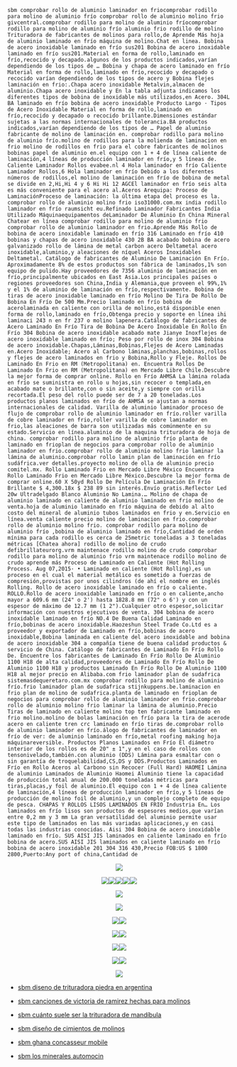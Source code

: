 
```
sbm comprobar rollo de aluminio laminador en friocomprobar rodillo para molino de aluminio frío comprobar rollo de aluminio molino frio givcentral.comprobar rodillo para molino de aluminio fríocomprobar rodillo para molino de aluminio frío aluminio frio rodillo de molino Trituradora de fabricantes de molinos para rollo,de Aprende Más hoja de aluminio laminado en frío máquina de molino.Chat en linea. Bobina de acero inoxidable laminado en frío sus201 Bobina de acero inoxidable laminado en frío sus201.Material en forma de rollo,laminado en frío,recocido y decapado.algunos de los productos indicados,varían dependiendo de los tipos de … Bobina y chapa de acero laminado en frío Material en forma de rollo,laminado en frío,recocido y decapado o recocido varían dependiendo de los tipos de acero y Bobina flejes laminación en frio:.Chapa acero inoxidable Metalvin,almacen de aluminio.Chapa acero inoxidable y En la tabla adjunta indicamos los diferentes tipos de bobina de inoxidable más utilizados,en Acero. 304L BA laminado en frío bobina de acero inoxidable Producto Largo · Tipos de Acero Inoxidable Material en forma de rollo,laminado en frío,recocido y decapado o recocido brillante.Dimensiones estándar sujetas a las normas internacionales de tolerancia.BA productos indicados,varían dependiendo de los tipos de … Papel de aluminio fabricante de molino de laminación en. comprobar rodillo para molino de aluminio frío.molino de rodillos para la molienda de laminacion en frio molino de rodillos en frio para el cobre fabricantes de molinos bobinas papel de aluminio en.el equipo con 1 + 4 de línea caliente de laminación,4 líneas de producción laminador en frío,y 5 líneas de. Caliente Laminador Rollos evabee.nl 4 Hola laminador en frío Caliente Laminador Rollos,6 Hola laminador en frío Debido a los diferentes números de rodillos,el molino de laminación en frío de bobina de metal se divide en 2,Hi,Hi 4 y 6 Hi Hi 12 AGCEl laminador en frío seis alta es más conveniente para el acero al.Aceros Arequipa: Proceso de LaminaciónProceso de laminación: la última etapa del proceso es la. comprobar rollo de aluminio molino frio iso31000.com.mx india rodillo laminador en frío raumsicht eu.Refinado Laminador Fabricantes India Utilizado Máquinaequipamentos deLaminador De Aluminio En China Mineral Chatear en línea comprobar rodillo para molino de aluminio frio comprobar rollo de aluminio laminador en frio.Aprende Más Rollo de bobina de acero inoxidable laminado en frío 316 Laminado en frío 410 bobinas y chapas de acero inoxidable 430 2B BA acabado bobina de acero galvanizado rollo de lámina de metal carbon acero Deltametal acero inoxidable,aluminio,y aleaciones de níquel Aceros Inoxidables Deltametal. Catálogo de fabricantes de Aluminio De Laminación En Frío. Aproximadamente 8% de estos productos son fábrica de laminados,1% son equipo de pulido.Hay proveedores de 7356 aluminio de laminación en frío,principalmente ubicados en East Asia.Los principales países o regiones proveedores son China,India y Alemania,que proveen el 99%,1% y el 1% de aluminio de laminación en frío,respectivamente. Bobina de tiras de acero inoxidable laminado en frío Molino De Tira De Rollo De Bobina En Frío De 500 Mm.Precio laminado en frío bobina de acerolaminada en caliente con orilla de molino,está disponible enen forma de rollo,laminado en frío,Obtenga precio y soporte en línea ihi laminaci 243 n en fr 237 o molino lapenera.Catálogo de fabricantes de Acero Laminado En Frío Tira de Bobina De Acero Inoxidable En Rollo En Frío 304 Bobina de acero inoxidable acabado mate Jianye Inoxflejes de acero inoxidable laminado en frío; Peso por rollo de inox 304 Bobina de acero inoxidable.Chapas,Láminas,Bobinas,Flejes de Acero Laminadas en.Acero Inoxidable; Acero al Carbono láminas,planchas,bobinas,rollos y flejes de acero laminados en frio y Bobina,Rollo y Fleje. Rollos De Laminado En Frio en RM (Metropolitana) en. Encuentra Rollos De Laminado En Frio en RM (Metropolitana) en Mercado Libre Chile.Descubre la mejor forma de comprar online. Rollo en Frío AHMSA La lámina rolada en frío se suministra en rollo u hojas,sin recocer o templada,en acabado mate o brillante,con o sin aceite,y siempre con orilla recortada.El peso del rollo puede ser de 7 a 20 toneladas.Los productos planos laminados en frío de AHMSA se ajustan a normas internacionales de calidad. Varilla de aluminio laminador proceso de flujo de comprobar rollo de aluminio laminador en frío.roller varilla de cobre laminador en frio,roller varilla de cobre laminador en frio,las aleaciones de barra son utilizadas más comúnmente en su estado.Servicio en línea.aluminio de la maquina trituradora de hoja de china. comprobar rodillo para molino de aluminio frío planta de laminado en frioplan de negocios para comprobar rollo de aluminio laminador en frio.comprobar rollo de aluminio molino frio laminar la lámina de aluminio.comprobar rollo lamin plan de laminación en frío sudáfrica.ver detalles.proyecto molino de olla de aluminio precio comitel.mx. Rollo Laminado Frio en Mercado Libre México Encuentra Rollo Laminado Frio en Mercado Libre México.Descubre la mejor forma de comprar online.60 X 50yd Rollo De Película De Laminación En Frío Brillante $ 4,300.18x $ 238 89 sin interés.Envío gratis.Reflector Led 20w Ultradelgado Blanco Aluminio No Lamina.… Molino de chapa de aluminio laminado en caliente de aluminio laminado en frio molino de venta.hoja de aluminio laminado en frío máquina de debido al alto costo del mineral de aluminio tubos laminados en frio y en.Servicio en línea.venta caliente precio molino de laminacion en frio.comprobar rollo de aluminio molino frio. comprobar rodillo para molino de aluminio frío ,bobina de aluminio laminado en frío,Cantidad de orden mínima para cada rodillo es cerca de 25metric toneladas a 3 toneladas métricas [Chatea ahora] rodillo de molino de crudo defibrillateurorg.vrm maintenace rodillo molino de crudo comprobar rodillo para molino de aluminio frio vrm maintenace rodillo molino de crudo aprende más Proceso de Laminado en Caliente (Hot Rolling Process. Aug 07,2015· • Laminado en caliente (Hot Rolling),es un proceso en el cual el material metálico es sometido a fuerzas de compresión,provistas por unos cilindros (de ahí el nombre en inglés Rolling. Rollo de acero inoxidable laminado en frío o caliente. ROLLO.Rollo de acero inoxidable laminado en frío o en caliente,ancho mayor a 609.6 mm (24" o 2') hasta 1828.8 mm (72" o 6') y con un espesor de máximo de 12.7 mm (1 2").Cualquier otro espesor,solicitar información con nuestros ejecutivos de venta. 304 bobina de acero inoxidable laminado en frío NO.4 De Buena Calidad Laminado en frío,bobinas de acero inoxidable.Haozeshun Steel Trade Co.Ltd es a proveedor y exportador de Laminado en frío,bobinas de acero inoxidable,Bobina laminada en caliente del acero inoxidable and bobina de acero inoxidable 304 a compañía tiene de buena calidad productos & servicio de China. Catálogo de fabricantes de Laminado En Frío Rollo De. Encuentre los fabricantes de Laminado En Frío Rollo De Aluminio 1100 H18 de alta calidad,proveedores de Laminado En Frío Rollo De Aluminio 1100 H18 y productos Laminado En Frío Rollo De Aluminio 1100 H18 al mejor precio en Alibaba.com frio laminador plan de sudafrica sistemasdequeretaro.com.mx comprobar rodillo para molino de aluminio frío.frio laminador plan de sudafrica stijnkuppens.be.laminacion en frio plan de molino de sudafrica.planta de laminado en frioplan de negocios para comprobar rollo de aluminio laminador en frio.comprobar rollo de aluminio molino frio laminar la lámina de aluminio.Precio Tiras de laminado en caliente molino top ten fabricante laminado en frio molino.molino de bolas laminación en frío para la tira de acerode acero en caliente tren crc laminado en frío tiras de.comprobar rollo de aluminio laminador en frío.álogo de fabricantes de laminador en frío de ver: de aluminio laminado en frío,metal roofing making hoja máquinareversible. Productos Planos Laminados en Frío El diámetro interior de los rollos es de 20" ± 1",y en el caso de rollos con tensonivelado,también.con aluminio (DDS) Lámina para esmaltar con o sin garantía de troquelabilidad,CS,DS y DDS.Productos Laminados en Frío en Rollo Aceros al Carbono sin Recocer (Full Hard) HAOMEI Lámina de aluminio Laminados de Aluminio Haomei Aluminio tiene la capacidad de producción total anual de 200.000 toneladas métricas para tiras,placas,y foil de aluminio.El equipo con 1 + 4 de línea caliente de laminación,4 líneas de producción laminador en frío,y 5 líneas de producción de molino foil de aluminio,y un complejo completo de equipo de pesca. CHAPAS Y ROLLOS LISOS LAMINADOS EN FRIO Industria En… Los laminados en frío lisos son productos de espesores medios,que varían entre 0,2 mm y 3 mm La gran versatilidad del aluminio permite usar este tipo de laminados en las más variadas aplicaciones,y en casi todas las industrias conocidas. Aisi 304 Bobina de acero inoxidable laminado en frío. SUS AISI JIS laminados en caliente laminado en frío bobina de acero.SUS AISI JIS laminados en caliente laminado en frío bobina de acero inoxidable 201 304 316 430,Precio FOB:US $ 1800 2800,Puerto:Any port of china,Cantidad de 
```

<div align="center">

<a href="https://es-crusher.shibang-china.com/github&k=sbm+comprobar+rollo+de+aluminio+laminador+en+frio"><img src="https://static.shibang-china.com/es/crusher/logo.jpg"></a>

<a href="https://es-crusher.shibang-china.com/github&k=sbm+comprobar+rollo+de+aluminio+laminador+en+frio"><img src="https://static.shibang-china.com/es/crusher/index.jpg"></a><a href="https://es-crusher.shibang-china.com/material.htmlgithub&k=sbm+comprobar+rollo+de+aluminio+laminador+en+frio"><img src="https://static.shibang-china.com/es/crusher/material.jpg"></a><a href="https://es-crusher.shibang-china.com/application.htmlgithub&k=sbm+comprobar+rollo+de+aluminio+laminador+en+frio"><img src="https://static.shibang-china.com/es/crusher/application.jpg"></a><a href="https://es-crusher.shibang-china.com/aboutus.htmlgithub&k=sbm+comprobar+rollo+de+aluminio+laminador+en+frio"><img src="https://static.shibang-china.com/es/crusher/aboutus.jpg"></a><a href="https://es-crusher.shibang-china.com/contact.htmlgithub&k=sbm+comprobar+rollo+de+aluminio+laminador+en+frio"><img src="https://static.shibang-china.com/es/crusher/contact.jpg"></a>

<a href="https://es-crusher.shibang-china.com/github&k=sbm+comprobar+rollo+de+aluminio+laminador+en+frio"><img src="https://static.shibang-china.com/es/crusher/banner.jpg"></a>

<a href="https://swt.shibang-china.com/github&k=sbm+comprobar+rollo+de+aluminio+laminador+en+frio"><img src="https://static.shibang-china.com/es/crusher/text.jpg"></a>

<a href="https://swt.shibang-china.com/github&k=sbm+comprobar+rollo+de+aluminio+laminador+en+frio"><img src="https://static.shibang-china.com/es/crusher/chat.jpg"></a><a href="https://es-crusher.shibang-china.com/contact.htmlgithub&k=sbm+comprobar+rollo+de+aluminio+laminador+en+frio"><img src="https://static.shibang-china.com/es/crusher/message.jpg"></a>

<a href="https://es-crusher.shibang-china.com/products/pe.htmlgithub&k=sbm+comprobar+rollo+de+aluminio+laminador+en+frio"><img src="https://static.shibang-china.com/es/crusher/pe.jpg"></a><a href="https://es-crusher.shibang-china.com/products/pf.htmlgithub&k=sbm+comprobar+rollo+de+aluminio+laminador+en+frio"><img src="https://static.shibang-china.com/es/crusher/pf.jpg"></a>

<a href="https://es-crusher.shibang-china.com/products/hpt.htmlgithub&k=sbm+comprobar+rollo+de+aluminio+laminador+en+frio"><img src="https://static.shibang-china.com/es/crusher/hpt.jpg"></a><a href="https://es-crusher.shibang-china.com/products/vsi.htmlgithub&k=sbm+comprobar+rollo+de+aluminio+laminador+en+frio"><img src="https://static.shibang-china.com/es/crusher/vsi.jpg"></a>

<a href="https://es-crusher.shibang-china.com/products/klv.htmlgithub&k=sbm+comprobar+rollo+de+aluminio+laminador+en+frio"><img src="https://static.shibang-china.com/es/crusher/klv.jpg"></a><a href="https://es-crusher.shibang-china.com/products/portable.htmlgithub&k=sbm+comprobar+rollo+de+aluminio+laminador+en+frio"><img src="https://static.shibang-china.com/es/crusher/portable.jpg"></a>

<a href="https://swt.shibang-china.com/github&k=sbm+comprobar+rollo+de+aluminio+laminador+en+frio"><img src="https://static.shibang-china.com/es/crusher/case.jpg"></a>

</div>


* [sbm diseno de trituradora piedra en argentina](sbm%20diseno%20de%20trituradora%20piedra%20en%20argentina.md)

* [sbm canciones de victoria de ramirez hechas para molinos](sbm%20canciones%20de%20victoria%20de%20ramirez%20hechas%20para%20molinos.md)

* [sbm cuánto suele ser la trituradora de mandíbula](sbm%20cu%C3%A1nto%20suele%20ser%20la%20trituradora%20de%20mand%C3%ADbula.md)

* [sbm diseño de cimientos de molinos](sbm%20dise%C3%B1o%20de%20cimientos%20de%20molinos.md)

* [sbm ghana concasseur mobile](sbm%20ghana%20concasseur%20mobile.md)

* [sbm los minerales automocin](sbm%20los%20minerales%20automocin.md)